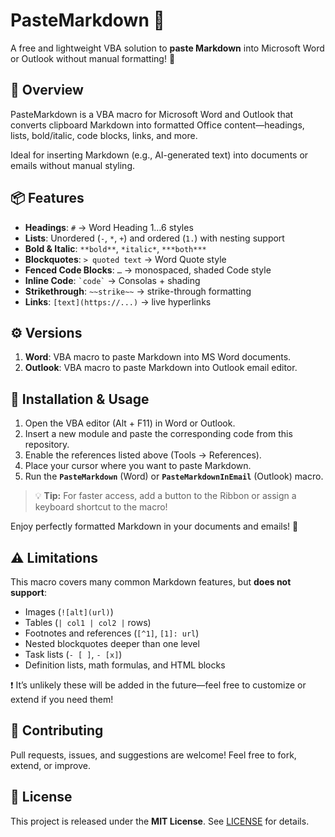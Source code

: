 # PasteMarkdown 🚀

A free and lightweight VBA solution to **paste Markdown** into Microsoft Word or Outlook without manual formatting! 🎉

## 🌟 Overview

PasteMarkdown is a VBA macro for Microsoft Word and Outlook that converts clipboard Markdown into formatted Office content—headings, lists, bold/italic, code blocks, links, and more.

Ideal for inserting Markdown (e.g., AI-generated text) into documents or emails without manual styling.

## 📦 Features

* **Headings**: `#` → Word Heading 1…6 styles
* **Lists**: Unordered (`-`, `*`, `+`) and ordered (`1.`) with nesting support
* **Bold & Italic**: `**bold**`, `*italic*`, `***both***`
* **Blockquotes**: `> quoted text` → Word Quote style
* **Fenced Code Blocks**: `…` → monospaced, shaded Code style
* **Inline Code**: `` `code` `` → Consolas + shading
* **Strikethrough**: `~~strike~~` → strike-through formatting
* **Links**: `[text](https://...)` → live hyperlinks

## ⚙️ Versions

1. **Word**: VBA macro to paste Markdown into MS Word documents.
2. **Outlook**: VBA macro to paste Markdown into Outlook email editor.

## 🚀 Installation & Usage

1. Open the VBA editor (Alt + F11) in Word or Outlook.
2. Insert a new module and paste the corresponding code from this repository.
3. Enable the references listed above (Tools → References).
4. Place your cursor where you want to paste Markdown.
5. Run the **`PasteMarkdown`** (Word) or **`PasteMarkdownInEmail`** (Outlook) macro.

> 💡 **Tip:** For faster access, add a button to the Ribbon or assign a keyboard shortcut to the macro!

Enjoy perfectly formatted Markdown in your documents and emails! 🥳

## ⚠️ Limitations

This macro covers many common Markdown features, but **does not support**:

* Images (`![alt](url)`)
* Tables (`| col1 | col2 |` rows)
* Footnotes and references (`[^1]`, `[1]: url`)
* Nested blockquotes deeper than one level
* Task lists (`- [ ]`, `- [x]`)
* Definition lists, math formulas, and HTML blocks

❗️ It’s unlikely these will be added in the future—feel free to customize or extend if you need them!

## 🤝 Contributing

Pull requests, issues, and suggestions are welcome! Feel free to fork, extend, or improve.

## 📜 License

This project is released under the **MIT License**. See [LICENSE](LICENSE) for details.
